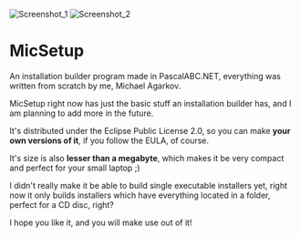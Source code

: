 ![Screenshot_1](https://user-images.githubusercontent.com/81249219/117367360-c237dd80-aeca-11eb-9645-d2129c56f7b0.png)
![Screenshot_2](https://user-images.githubusercontent.com/81249219/117367367-c49a3780-aeca-11eb-987b-1c9f137603fb.png)
# MicSetup
An installation builder program made in PascalABC.NET, everything was written from scratch by me, Michael Agarkov.

MicSetup right now has just the basic stuff an installation builder has, and I am planning to add more in the future.

It's distributed under the Eclipse Public License 2.0, so you can make **your own versions of it**, if you follow the EULA, of course.

It's size is also **lesser than a megabyte**, which makes it be very compact and perfect for your small laptop ;)

I didn't really make it be able to build single executable installers yet, right now it only builds installers which have everything located in a folder, perfect for a CD disc, right?

I hope you like it, and you will make use out of it!
